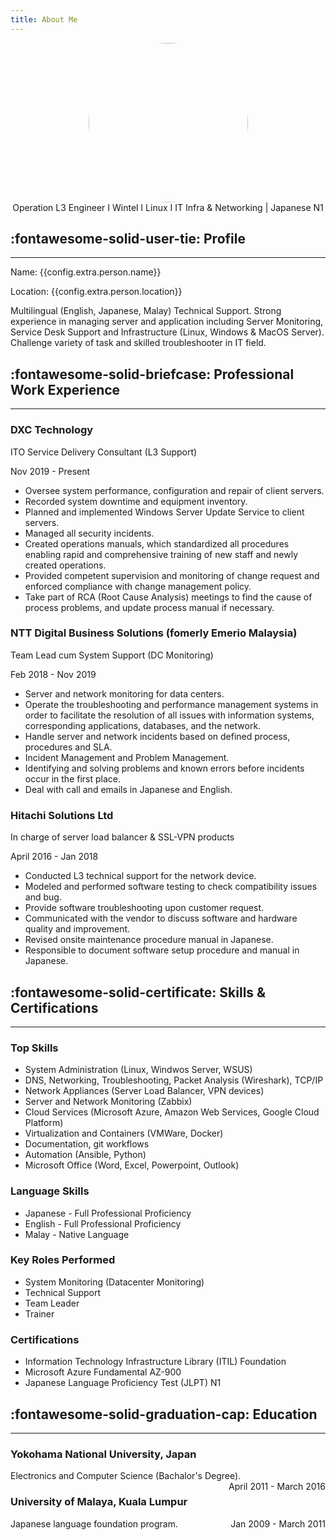 ```yaml
---
title: About Me
---
```


<!-- markdownlint-disable MD033 -->

<center>
<img  style="width: 255px; hight: 255p; border-radius: 50%" src="{{config.extra.person.github_avatar}}"><br>
Operation L3 Engineer I Wintel I Linux I IT Infra & Networking | Japanese N1

</center>

## :fontawesome-solid-user-tie: Profile

---

Name: {{config.extra.person.name}}

Location: {{config.extra.person.location}}

Multilingual (English, Japanese, Malay) Technical Support.
Strong experience in managing server and application including Server Monitoring,
Service Desk Support and Infrastructure (Linux, Windows & MacOS Server).
Challenge variety of task and skilled troubleshooter in IT field.

## :fontawesome-solid-briefcase: Professional Work Experience

---

### DXC Technology

ITO Service Delivery Consultant (L3 Support)

<!-- <span style="float: right;">Nov 2019 - Present</span> -->

Nov 2019 - Present

- Oversee system performance, configuration and repair of client servers.
- Recorded system downtime and equipment inventory.
- Planned and implemented Windows Server Update Service to client servers.
- Managed all security incidents.
- Created operations manuals, which standardized all procedures enabling rapid and
  comprehensive training of new staff and newly created operations.
- Provided competent supervision and monitoring of
  change request and enforced compliance with change management policy.
- Take part of RCA (Root Cause Analysis) meetings to find
  the cause of process problems, and update process manual if necessary.

### NTT Digital Business Solutions (fomerly Emerio Malaysia)

Team Lead cum System Support (DC Monitoring)

<!-- <span style="float: right;">Feb 2018 - Nov 2019</span> -->

Feb 2018 - Nov 2019

- Server and network monitoring for data centers.
- Operate the troubleshooting and performance management systems in order to facilitate
  the resolution of all issues with information systems, corresponding applications,
  databases, and the network.
- Handle server and network incidents based on defined process, procedures and SLA.
- Incident Management and Problem Management.
- Identifying and solving problems and known errors
  before incidents occur in the first place.
- Deal with call and emails in Japanese and English.

### Hitachi Solutions Ltd

In charge of server load balancer & SSL-VPN products

<!-- <span style="float: right;">April 2016 - Jan 2018</span> -->

April 2016 - Jan 2018

- Conducted L3 technical support for the network device.
- Modeled and performed software testing to check compatibility issues and bug.
- Provide software troubleshooting upon customer request.
- Communicated with the vendor to discuss software and hardware quality and improvement.
- Revised onsite maintenance procedure manual in Japanese.
- Responsible to document software setup procedure and manual in Japanese.

## :fontawesome-solid-certificate: Skills & Certifications

---

### Top Skills

- System Administration (Linux, Windwos Server, WSUS)
- DNS, Networking, Troubleshooting, Packet Analysis (Wireshark), TCP/IP
- Network Appliances (Server Load Balancer, VPN devices)
- Server and Network Monitoring (Zabbix)
- Cloud Services (Microsoft Azure, Amazon Web Services, Google Cloud Platform)
- Virtualization and Containers (VMWare, Docker)
- Documentation, git workflows
- Automation (Ansible, Python)
- Microsoft Office (Word, Excel, Powerpoint, Outlook)

### Language Skills

- Japanese - Full Professional Proficiency
- English - Full Professional Proficiency
- Malay - Native Language

### Key Roles Performed

- System Monitoring (Datacenter Monitoring)
- Technical Support
- Team Leader
- Trainer

### Certifications

- Information Technology Infrastructure Library (ITIL) Foundation
- Microsoft Azure Fundamental AZ-900
- Japanese Language Proficiency Test (JLPT) N1

## :fontawesome-solid-graduation-cap: Education

---

### Yokohama National University, Japan

Electronics and Computer Science (Bachalor's Degree).
<span style="float: right;">April 2011 - March 2016</span>

### University of Malaya, Kuala Lumpur

Japanese language foundation program.
<span style="float: right;">Jan 2009 - March 2011</span>

<!-- ### Sekolah Menengah Sains Sultan Haji Ahmad Shah, Kuantan

Sijil Pelajaran Malaysia
<span style="float: right;">Jan 2004 - Dec 2008</span> -->
